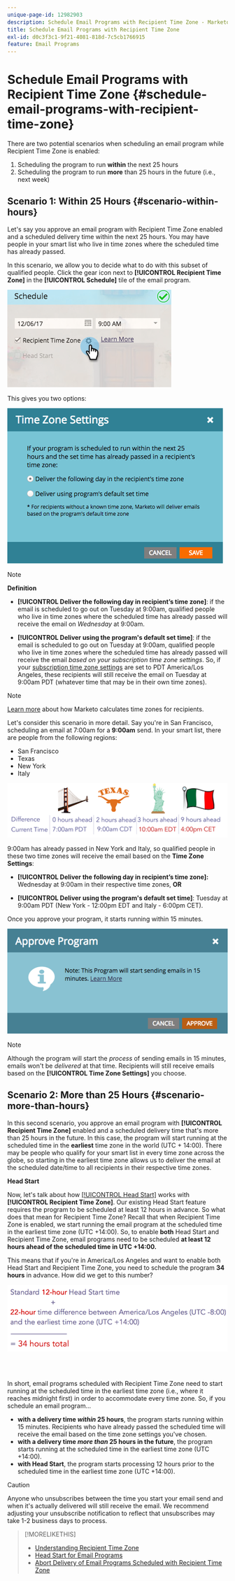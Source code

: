 ```yaml
---
unique-page-id: 12982903
description: Schedule Email Programs with Recipient Time Zone - Marketo Docs - Product Documentation
title: Schedule Email Programs with Recipient Time Zone
exl-id: d0c3f3c1-9f21-4081-818d-7c5cb1766915
feature: Email Programs
---
```

# Schedule Email Programs with Recipient Time Zone {#schedule-email-programs-with-recipient-time-zone}

There are two potential scenarios when scheduling an email program while Recipient Time Zone is enabled:

1. Scheduling the program to run **within** the next 25 hours
1. Scheduling the program to run **more** than 25 hours in the future (i.e., next week)

## Scenario 1: Within 25 Hours {#scenario-within-hours}

Let's say you approve an email program with Recipient Time Zone enabled and a scheduled delivery time within the next 25 hours. You may have people in your smart list who live in time zones where the scheduled time has already passed.

In this scenario, we allow you to decide what to do with this subset of qualified people. Click the gear icon next to **[!UICONTROL Recipient Time Zone]** in the **[!UICONTROL Schedule]** tile of the email program.

![](assets/image2017-12-5-10-3a46-3a42.png)

This gives you two options:

![](assets/image2017-12-5-10-3a31-3a28.png)

>[!NOTE]
>
>**Definition**
>
>* **[!UICONTROL Deliver the following day in recipient’s time zone]**: if the email is scheduled to go out on Tuesday at 9:00am, qualified people who live in time zones where the scheduled time has already passed will receive the email on *Wednesday* at 9:00am.
>
>* **[!UICONTROL Deliver using the program's default set time]**: if the email is scheduled to go out on Tuesday at 9:00am, qualified people who live in time zones where the scheduled time has already passed will receive the email *based on your subscription time zone settings*. So, if your [subscription time zone settings](/help/marketo/product-docs/administration/settings/select-your-language-locale-and-time-zone.md) are set to PDT America/Los Angeles, these recipients will still receive the email on Tuesday at 9:00am PDT (whatever time that may be in their own time zones).

>[!NOTE]
>
>[Learn more](/help/marketo/product-docs/email-marketing/email-programs/email-program-actions/scheduling-with-recipient-time-zone/understanding-recipient-time-zone.md#calculating-time-zone) about how Marketo calculates time zones for recipients.

Let's consider this scenario in more detail. Say you're in San Francisco, scheduling an email at 7:00am for a **9:00am** send. In your smart list, there are people from the following regions:

* San Francisco
* Texas
* New York
* Italy

![](assets/image2017-12-6-10-3a52-3a41.png)

9:00am has already passed in New York and Italy, so qualified people in these two time zones will receive the email based on the **Time Zone Settings**:

* **[!UICONTROL Deliver the following day in recipient’s time zone]:** Wednesday at 9:00am in their respective time zones, **OR**

* **[!UICONTROL Deliver using the program's default set time]**: Tuesday at 9:00am PDT (New York - 12:00pm EDT and Italy - 6:00pm CET).

Once you approve your program, it starts running within 15 minutes.

![](assets/screen-shot-2017-12-09-at-3.34.14-pm.png)

>[!NOTE]
>
>Although the program will start the *process* of sending emails in 15 minutes, emails won't be *delivered* at that time. Recipients will still receive emails based on the **[!UICONTROL Time Zone Settings]** you choose.

## Scenario 2: More than 25 Hours {#scenario-more-than-hours}

In this second scenario, you approve an email program with **[!UICONTROL Recipient Time Zone]** enabled and a scheduled delivery time that's more than 25 hours in the future. In this case, the program will start running at the scheduled time in the **earliest** time zone in the world (UTC + 14:00). There may be people who qualify for your smart list in every time zone across the globe, so starting in the earliest time zone allows us to deliver the email at the scheduled date/time to all recipients in their respective time zones.

**Head Start**

Now, let's talk about how [[!UICONTROL Head Start]](/help/marketo/product-docs/email-marketing/email-programs/email-program-actions/head-start-for-email-programs.md) works with **[!UICONTROL Recipient Time Zone]**. Our existing Head Start feature requires the program to be scheduled at least 12 hours in advance. So what does that mean for Recipient Time Zone? Recall that when Recipient Time Zone is enabled, we start running the email program at the scheduled time in the earliest time zone (UTC +14:00). So, to enable **both** Head Start and Recipient Time Zone, email programs need to be scheduled **at least 12 hours ahead of the scheduled time in UTC +14:00.**

This means that if you're in America/Los Angeles and want to enable both Head Start and Recipient Time Zone, you need to schedule the program **34 hours** in advance. How did we get to this number?

![](assets/image2017-12-5-13-3a11-3a38.png)

<br>&nbsp;

In short, email programs scheduled with Recipient Time Zone need to start running at the scheduled time in the earliest time zone (i.e., where it reaches midnight first) in order to accommodate every time zone. So, if you schedule an email program...

* **with a delivery time *within* 25 hours**, the program starts running within 15 minutes. Recipients who have already passed the scheduled time will receive the email based on the time zone settings you've chosen.
* **with a delivery time *more than* 25 hours in the future**, the program starts running at the scheduled time in the earliest time zone (UTC +14:00).
* **with Head Start**, the program starts processing 12 hours prior to the scheduled time in the earliest time zone (UTC +14:00).

>[!CAUTION]
>
>Anyone who unsubscribes between the time you start your email send and when it's actually delivered will still receive the email. We recommend adjusting your unsubscribe notification to reflect that unsubscribes may take 1-2 business days to process.

>[!MORELIKETHIS]
>
>* [Understanding Recipient Time Zone](/help/marketo/product-docs/email-marketing/email-programs/email-program-actions/scheduling-with-recipient-time-zone/understanding-recipient-time-zone.md)
>* [Head Start for Email Programs](/help/marketo/product-docs/email-marketing/email-programs/email-program-actions/head-start-for-email-programs.md)
>* [Abort Delivery of Email Programs Scheduled with Recipient Time Zone](/help/marketo/product-docs/email-marketing/email-programs/email-program-actions/scheduling-with-recipient-time-zone/abort-delivery-of-email-programs-scheduled-with-recipient-time-zone.md)
